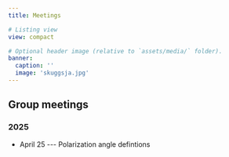 ```yaml
---
title: Meetings

# Listing view
view: compact

# Optional header image (relative to `assets/media/` folder).
banner:
  caption: ''
  image: 'skuggsja.jpg'
---
```


## Group meetings

### 2025

 * April 25 --- Polarization angle defintions



